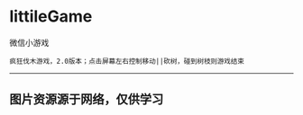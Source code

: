 # littileGame
微信小游戏

```
疯狂伐木游戏，2.0版本；点击屏幕左右控制移动||砍树，碰到树枝则游戏结束
```

---------
图片资源源于网络，仅供学习
---------

